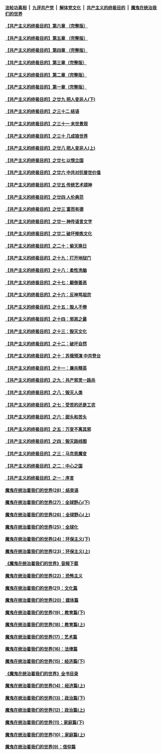 ####  [法轮功真相](../../../../basic/blob/master/README.md?t=05251101) &nbsp;|&nbsp; [九评共产党](../../../../9ping.md/blob/master/README.md?t=05251101) &nbsp;|&nbsp; [解体党文化](../../../../jtdwh.md/blob/master/README.md?t=05251101)  &nbsp;|&nbsp; [共产主义的终极目的](../../../../gczydzjmd.md/blob/master/README.md?t=05251101) &nbsp;|&nbsp; [魔鬼在统治我们的世界](../../../../mgztzwmdsj.md/blob/master/README.md?t=05251101) 

#### [【共产主义的终极目的】第六章 （完整版）](../pages/nsc422/n11428913.md?t=05251101) 

#### [【共产主义的终极目的】第五章 （完整版）](../pages/nsc422/n11428912.md?t=05251101) 

#### [【共产主义的终极目的】第四章 （完整版）](../pages/nsc422/n11428907.md?t=05251101) 

#### [【共产主义的终极目的】第三章（完整版）](../pages/nsc422/n11428848.md?t=05251101) 

#### [【共产主义的终极目的】第二章（完整版）](../pages/nsc422/n11428831.md?t=05251101) 

#### [【共产主义的终极目的】第一章（完整版）](../pages/nsc422/n11417651.md?t=05251101) 

#### [【共产主义的终极目的】之廿九 把人变非人(下)](../pages/nsc422/n11344140.md?t=05251101) 

#### [【共产主义的终极目的】之三十二 结语](../pages/nsc422/n11360535.md?t=05251101) 

#### [【共产主义的终极目的】之三十一 末世景观](../pages/nsc422/n11351129.md?t=05251101) 

#### [【共产主义的终极目的】之三十 几成狼世界](../pages/nsc422/n11348280.md?t=05251101) 

#### [【共产主义的终极目的】之廿八 把人变非人(上)](../pages/nsc422/n11340492.md?t=05251101) 

#### [【共产主义的终极目的】之廿七 以恨立国](../pages/nsc422/n11336944.md?t=05251101) 

#### [【共产主义的终极目的】之廿六 中共对抗普世价值](../pages/nsc422/n11324785.md?t=05251101) 

#### [【共产主义的终极目的】之廿五 传统艺术颂神](../pages/nsc422/n11296396.md?t=05251101) 

#### [【共产主义的终极目的】之廿四 人伦典范](../pages/nsc422/n11296397.md?t=05251101) 

#### [【共产主义的终极目的】之廿三 富而有德](../pages/nsc422/n11283598.md?t=05251101) 

#### [【共产主义的终极目的】之廿一 神传语言文字](../pages/nsc422/n11263265.md?t=05251101) 

#### [【共产主义的终极目的】之廿二 破坏修炼文化](../pages/nsc422/n11245728.md?t=05251101) 

#### [【共产主义的终极目的】之二十：偷天换日](../pages/nsc422/n11238846.md?t=05251101) 

#### [【共产主义的终极目的】之十九：打开地狱门](../pages/nsc422/n11206376.md?t=05251101) 

#### [【共产主义的终极目的】之十八：柔性洗脑](../pages/nsc422/n11199994.md?t=05251101) 

#### [【共产主义的终极目的】之十七：颠倒善恶](../pages/nsc422/n11179782.md?t=05251101) 

#### [【共产主义的终极目的】之十六：反神骂祖宗](../pages/nsc422/n11166798.md?t=05251101) 

#### [【共产主义的终极目的】之十五：毁人不倦](../pages/nsc422/n11166792.md?t=05251101) 

#### [【共产主义的终极目的】之十四：邪恶之最](../pages/nsc422/n11150249.md?t=05251101) 

#### [【共产主义的终极目的】之十三：毁灭文化](../pages/nsc422/n11135227.md?t=05251101) 

#### [【共产主义的终极目的】之十二：破坏自然](../pages/nsc422/n11135214.md?t=05251101) 

#### [【共产主义的终极目的】之十：苏俄预演 中共登台](../pages/nsc422/n11118424.md?t=05251101) 

#### [【共产主义的终极目的】之十一：屠杀精英](../pages/nsc422/n11118442.md?t=05251101) 

#### [【共产主义的终极目的】之九：共产邪灵一路杀](../pages/nsc422/n11114139.md?t=05251101) 

#### [【共产主义的终极目的】之八：毁灭人类](../pages/nsc422/n11108503.md?t=05251101) 

#### [【共产主义的终极目的】之七：受苦的还是工农](../pages/nsc422/n11101809.md?t=05251101) 

#### [【共产主义的终极目的】之六：甜头和苦头](../pages/nsc422/n11096971.md?t=05251101) 

#### [【共产主义的终极目的】之五：万变不离其邪](../pages/nsc422/n11091285.md?t=05251101) 

#### [【共产主义的终极目的】之四：毁灭路线图](../pages/nsc422/n11086284.md?t=05251101) 

#### [【共产主义的终极目的】之三：马克思魔变](../pages/nsc422/n11061941.md?t=05251101) 

#### [【共产主义的终极目的】之二：中心之国](../pages/nsc422/n11047728.md?t=05251101) 

#### [【共产主义的终极目的】之一：序言](../pages/nsc422/n11086077.md?t=05251101) 

#### [魔鬼在统治着我们的世界(28)：结束语](../pages/nsc422/n10936246.md?t=05251101) 

#### [魔鬼在统治着我们的世界(27)：全球野心(下)](../pages/nsc422/n10928319.md?t=05251101) 

#### [魔鬼在统治着我们的世界(26)：全球野心(上)](../pages/nsc422/n10900318.md?t=05251101) 

#### [魔鬼在统治着我们的世界(25)：全球化](../pages/nsc422/n10788205.md?t=05251101) 

#### [魔鬼在统治着我们的世界(24)：环保主义(下)](../pages/nsc422/n10695307.md?t=05251101) 

#### [魔鬼在统治着我们的世界(23)：环保主义(上)](../pages/nsc422/n10688613.md?t=05251101) 

#### [《魔鬼在统治着我们的世界》音频下载](../pages/nsc422/n10635553.md?t=05251101) 

#### [魔鬼在统治着我们的世界(22)：恐怖主义](../pages/nsc422/n10614727.md?t=05251101) 

#### [魔鬼在统治着我们的世界(21)：文化篇](../pages/nsc422/n10597706.md?t=05251101) 

#### [魔鬼在统治着我们的世界(20)：媒体篇](../pages/nsc422/n10586579.md?t=05251101) 

#### [魔鬼在统治着我们的世界(19)：教育篇(下)](../pages/nsc422/n10564808.md?t=05251101) 

#### [魔鬼在统治着我们的世界(18)：教育篇(上)](../pages/nsc422/n10526970.md?t=05251101) 

#### [魔鬼在统治着我们的世界(17)：艺术篇](../pages/nsc422/n10499093.md?t=05251101) 

#### [魔鬼在统治着我们的世界(16)：法律篇](../pages/nsc422/n10485969.md?t=05251101) 

#### [魔鬼在统治着我们的世界(15)：经济篇(下)](../pages/nsc422/n10469975.md?t=05251101) 

#### [《魔鬼在统治着我们的世界》全书目录](../pages/nsc422/n10464261.md?t=05251101) 

#### [魔鬼在统治着我们的世界(14)：经济篇(上)](../pages/nsc422/n10457370.md?t=05251101) 

#### [魔鬼在统治着我们的世界(13)：政治篇(下)](../pages/nsc422/n10448270.md?t=05251101) 

#### [魔鬼在统治着我们的世界(12)：政治篇(上)](../pages/nsc422/n10444576.md?t=05251101) 

#### [魔鬼在统治着我们的世界(11)：家庭篇(下)](../pages/nsc422/n10440961.md?t=05251101) 

#### [魔鬼在统治着我们的世界(10)：家庭篇(上)](../pages/nsc422/n10435448.md?t=05251101) 

#### [魔鬼在统治着我们的世界(9)：信仰篇](../pages/nsc422/n10432159.md?t=05251101) 

